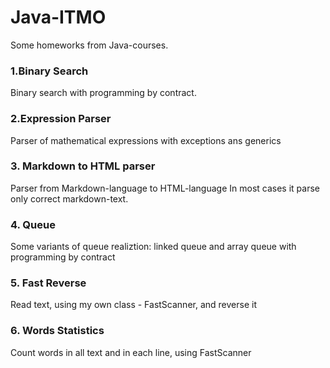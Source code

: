 # Java-ITMO
Some homeworks from Java-courses.

### 1.Binary Search
Binary search with programming by contract.
### 2.Expression Parser
Parser of mathematical expressions with exceptions ans generics
### 3. Markdown to HTML parser
Parser from Markdown-language to HTML-language
In most cases it parse only correct markdown-text.
### 4. Queue
Some variants of queue realiztion: linked queue and array queue
with programming by contract
### 5. Fast Reverse
Read text, using my own class - FastScanner, and reverse it
### 6. Words Statistics
Count words in all text and in each line, using FastScanner
